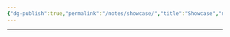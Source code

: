 ```yaml
---
{"dg-publish":true,"permalink":"/notes/showcase/","title":"Showcase","noteIcon":"","created":"","updated":""}
---
```


---
